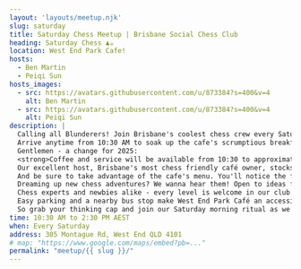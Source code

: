 ```yaml
---
layout: 'layouts/meetup.njk'
slug: saturday
title: Saturday Chess Meetup | Brisbane Social Chess Club
heading: Saturday Chess ♟️☕
location: West End Park Cafe!
hosts:
  - Ben Martin
  - Peiqi Sun
hosts_images:
  - src: https://avatars.githubusercontent.com/u/873384?s=400&v=4
    alt: Ben Martin
  - src: https://avatars.githubusercontent.com/u/873384?s=400&v=4
    alt: Peiqi Sun
description: |
  Calling all Blunderers! Join Brisbane's coolest chess crew every Saturday morning as we transform West End Park Café into checkered board central.<br/>
  Arrive anytime from 10:30 AM to soak up the cafe's scrumptious breakfast menu, piping hot coffee, and morning newspapers. Early risers, late sleepers, and every bird in between is welcome!<br/>
  Gentlemen - a change for 2025:
  <strong>Coffee and service will be available from 10:30 to approximately 1pm - but then Sunny advises me that the kitchen will close and all food and drink will be BYO from 1pm.</strong><br/>
  Our excellent host, Brisbane's most chess friendly café owner, stocks up on chess sets so you can just show up and play. Still, you are encouraged to bring your favourite set (and timer if you use one). Let your chess history shine through your unique chess gear!
  And be sure to take advantage of the cafe's menu. You'll notice the fresh flavours and stellar value. As always, please lend struggling opponents a helping rook or bishop! Go easy with extra time, sly hints, and do-overs to keep things fun. We're all about friendly games and good spirit.
  Dreaming up new chess adventures? We wanna hear them! Open to ideas for new venues and times to spread the social chess joy.
  Chess experts and newbies alike - every level is welcome in our club. We know you've got talent waiting to be discovered over a chess board!<br/>
  Easy parking and a nearby bus stop make West End Park Café an accessible location for all. And the famous West End Markets are steps away for browsing before or after chess.<br/>
  So grab your thinking cap and join our Saturday morning ritual as we make boredom checkmate together!
time: 10:30 AM to 2:30 PM AEST
when: Every Saturday
address: 305 Montague Rd, West End QLD 4101
# map: "https://www.google.com/maps/embed?pb=..."
permalink: "meetup/{{ slug }}/"
---
```

